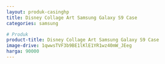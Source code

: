 ```yaml
---
layout: produk-casinghp
title: Disney Collage Art Samsung Galaxy S9 Case
categories: samsung

# Produk
product-title: Disney Collage Art Samsung Galaxy S9 Case
image-drive: 1qwwsTVF3b9BE1lKlE1YR1wz40mW_JEeg
harga: 90000
---
```

